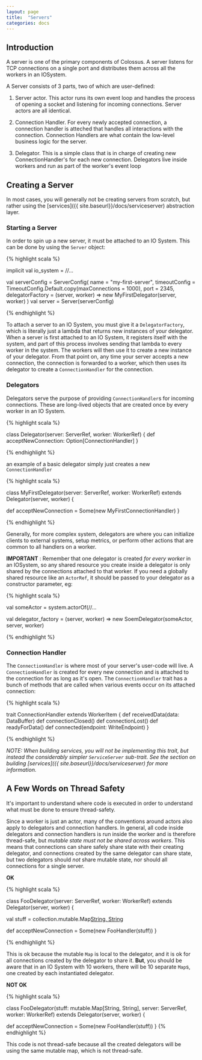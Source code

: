 ```yaml
---
layout: page
title:  "Servers"
categories: docs
---
```


## Introduction

A server is one of the primary components of Colossus.  A server listens for
TCP connections on a single port and distributes them across all the workers in
an IOSystem.

A Server consists of 3 parts, two of which are user-defined:

1.  Server actor.  This actor runs its own event loop and handles the process
of opening a socket and listening for incoming connections.  Server actors are all identical.

2.  Connection Handler.  For every newly accepted connection, a connection handler is atteched that handles all interactions with the connection.  Connection Handlers are what contain the low-level business logic for the server.

3.  Delegator.  This is a simple class that is in charge of creating new ConnectionHandler's for each new connection.  Delegators live inside workers and run as part of the worker's event loop


## Creating a Server

In most cases, you will generally not be creating servers from scratch, but rather using the [services]({{ site.baseurl}}/docs/serviceserver) abstraction layer.

### Starting a Server

In order to spin up a new server, it must be attached to an IO System.  This can be done by using the `Server` object:

{% highlight scala %}

implicit val io_system = //...

val serverConfig = ServerConfig(
  name = "my-first-server",
  timeoutConfig = TimeoutConfig.Default.copy(maxConnections = 1000),
  port = 2345,
  delegatorFactory = (server, worker) => new MyFirstDelegator(server, worker)
)
val server = Server(serverConfig)

{% endhighlight %}


To attach a server to an IO System, you must give it a `DelegatorFactory`,
which is literally just a lambda that returns new instances of your delegator.
When a server is first attached to an IO System, it registers itself with the
system, and part of this process involves sending that lambda to every worker
in the system.  The workers will then use it to create a new instance of your
delegator.  From that point on, any time your server accepts a new connection,
the connection is forwarded to a worker, which then uses its delegator to
create a `ConnectionHandler` for the connection.

### Delegators

Delegators serve the purpose of providing `ConnectionHandler`s for incoming
connections.  These are long-lived objects that are created once by every
worker in an IO System.

{% highlight scala %}

class Delegator(server: ServerRef, worker: WorkerRef) {
  def acceptNewConnection: Option[ConnectionHandler]
}

{% endhighlight %}

an example of a basic delegator simply just creates a new `ConnectionHandler`

{% highlight scala %}

class MyFirstDelegator(server: ServerRef, worker: WorkerRef) 
  extends Delegator(server, worker) {

  def acceptNewConnection = Some(new MyFirstConnectionHandler)
}

{% endhighlight %}

Generally, for more complex system, delegators are where you can initialize
clients to external systems, setup metrics, or perform other actions that are
common to all handlers on a worker.

**IMPORTANT** : Remember that one delegator is created _for every worker_ in an
IOSystem, so any shared resource you create inside a delegator is only shared
by the connections attached to that worker.  If you need a globally shared
resource like an `ActorRef`, it should be passed to your delegator as a
constructor parameter, eg:

{% highlight scala %}

val someActor = system.actorOf(//...

val delegator_factory = 
  (server, worker) => new SoemDelegator(someActor, server, worker)

{% endhighlight %}

### Connection Handler

The `ConnectionHandler` is where most of your server's user-code will live.  A
`ConnectionHandler` is created for every new connection and is attached to the
connection for as long as it's open.  The `ConnectionHandler` trait has a bunch
of methods that are called when various events occur on its attached
connection:

{% highlight scala %}

trait ConnectionHandler extends WorkerItem {
  def receivedData(data: DataBuffer)
  def connectionClosed() 
  def connectionLost() 
  def readyForData()
  def connected(endpoint: WriteEndpoint)
}

{% endhighlight %}

_NOTE: When building services, you will not be implementing this trait, but
instead the considerably simpler `ServiceServer` sub-trait.  See the section on
building [services]({{ site.baseurl}}/docs/serviceserver) for more information._


## A Few Words on Thread Safety

It's important to understand where code is executed in order to understand what must be done to ensure thread-safety.

Since a worker is just an actor, many of the conventions around actors also
apply to delegators and connection handlers.  In general, all code inside
delegators and connection handlers is run inside the worker and is therefore
thread-safe, but _mutable state must not be shared across workers_.  This means
that connections can share safely share state with their creating delegator,
and connections created by the same delegator can share state, but two
delegators should _not_ share mutable state, nor should all connections for a
single server.

**OK**

{% highlight scala %}

class FooDelegator(server: ServerRef, worker: WorkerRef) 
  extends Delegator(server, worker) {

  val stuff = collection.mutable.Map[String, String]()

  def acceptNewConnection = Some(new FooHandler(stuff))
}

{% endhighlight %}

This is ok because the mutable `Map` is local to the delegator, and it is ok
for all connections created by the delegator to share it.  **But**, you should
be aware that in an IO System with 10 workers, there will be 10 separate
`Map`s, one created by each instantiated delegator.

**NOT OK**

{% highlight scala %}

class FooDelegator(stuff: mutable.Map[String, String], server: ServerRef, worker: WorkerRef) 
  extends Delegator(server, worker) {

  def acceptNewConnection = Some(new FooHandler(stuff))
}
{% endhighlight %}

This code is not thread-safe because all the created delegators will be using
the same mutable map, which is not thread-safe.





